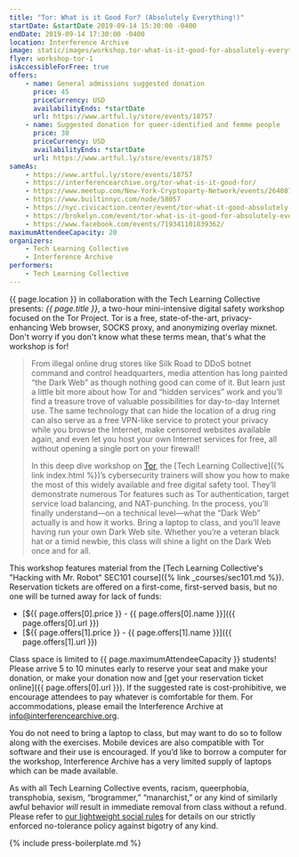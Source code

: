 ```yaml
---
title: "Tor: What is it Good For? (Absolutely Everything!)"
startDate: &startDate 2019-09-14 15:30:00 -0400
endDate: 2019-09-14 17:30:00 -0400
location: Interference Archive
image: static/images/workshop.tor-what-is-it-good-for-absolutely-everything.rectangle.png
flyer: workshop-tor-1
isAccessibleForFree: true
offers:
    - name: General admissions suggested donation
      price: 45
      priceCurrency: USD
      availabilityEnds: *startDate
      url: https://www.artful.ly/store/events/18757
    - name: Suggested donation for queer-identified and femme people
      price: 30
      priceCurrency: USD
      availabilityEnds: *startDate
      url: https://www.artful.ly/store/events/18757
sameAs:
    - https://www.artful.ly/store/events/18757
    - https://interferencearchive.org/tor-what-is-it-good-for/
    - https://www.meetup.com/New-York-Cryptoparty-Network/events/264087954/
    - https://www.builtinnyc.com/node/58057
    - https://nyc.civicaction.center/event/tor-what-it-good-absolutely-everything-0
    - https://brokelyn.com/event/tor-what-is-it-good-for-absolutely-everything-2/
    - https://www.facebook.com/events/719341101839362/
maximumAttendeeCapacity: 20
organizers:
    - Tech Learning Collective
    - Interference Archive
performers:
    - Tech Learning Collective
---
```


{{ page.location }} in collaboration with the Tech Learning Collective presents: *{{ page.title }}*, a two-hour mini-intensive digital safety workshop focused on the Tor Project. Tor is a free, state-of-the-art, privacy-enhancing Web browser, SOCKS proxy, and anonymizing overlay mixnet. Don't worry if you don't know what these terms mean, that's what the workshop is for!

> From illegal online drug stores like Silk Road to DDoS botnet command and control headquarters, media attention has long painted “the Dark Web” as though nothing good can come of it. But learn just a little bit more about how Tor and “hidden services” work and you’ll find a treasure trove of valuable possibilities for day-to-day Internet use. The same technology that can hide the location of a drug ring can also serve as a free VPN-like service to protect your privacy while you browse the Internet, make censored websites available again, and even let you host your own Internet services for free, all without opening a single port on your firewall!
>
> In this deep dive workshop on [Tor](https://torproject.org/), the [Tech Learning Collective]({% link index.html %})’s cybersecurity trainers will show you how to make the most of this widely available and free digital safety tool. They’ll demonstrate numerous Tor features such as Tor authentication, target service load balancing, and NAT-punching. In the process, you’ll finally understand—on a technical level—what the “Dark Web” actually is and how it works. Bring a laptop to class, and you’ll leave having run your own Dark Web site. Whether you’re a veteran black hat or a timid newbie, this class will shine a light on the Dark Web once and for all.

This workshop features material from the [Tech Learning Collective's "Hacking with Mr. Robot" SEC101 course]({% link _courses/sec101.md %}). Reservation tickets are offered on a first-come, first-served basis, but no one will be turned away for lack of funds:

* [${{ page.offers[0].price }} - {{ page.offers[0].name }}]({{ page.offers[0].url }})
* [${{ page.offers[1].price }} - {{ page.offers[1].name }}]({{ page.offers[1].url }})

Class space is limited to {{ page.maximumAttendeeCapacity }} students! Please arrive 5 to 10 minutes early to reserve your seat and make your donation, or make your donation now and [get your reservation ticket online]({{ page.offers[0].url }}). If the suggested rate is cost-prohibitive, we encourage attendees to pay whatever is comfortable for them. For accommodations, please email the Interference Archive at [info@interferencearchive.org](mailto:info@interferencearchive.org).

You do not need to bring a laptop to class, but may want to do so to follow along with the exercises. Mobile devices are also compatible with Tor software and their use is encouraged. If you&rsquo;d like to borrow a computer for the workshop, Interference Archive has a very limited supply of laptops which can be made available.

As with all Tech Learning Collective events, racism, queerphobia, transphobia, sexism, “brogrammer,” “manarchist,” or any kind of similarly awful behavior *will* result in immediate removal from class without a refund. Please refer to [our lightweight social rules](https://github.com/AnarchoTechNYC/meta/wiki/Social-rules) for details on our strictly enforced no-tolerance policy against bigotry of any kind.

{% include press-boilerplate.md %}
